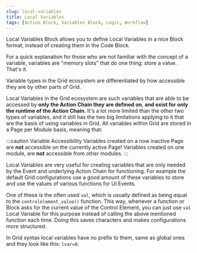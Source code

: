 ```yaml
---
slug: local-variables
title: Local Variables
tags: [Action Block, Variables Block, Logic, Workflow]
---
```


Local Variables Block allows you to define Local Variables in a nice Block format, instead of creating them in the Code Block.

For a quick explanation for those who are not familiar with the concept of a variable, variables are "memory slots" that do one thing: store a value. That's it.

Variable types in the Grid ecosystem are differentiated by how accessible they are by other parts of Grid.

Local Variables in the Grid ecosystem are such variables that are able to be accessed by **only the Action Chain they are defined on**, **and exist for only the runtime of the Action Chain**. It's a lot more limited than the other two types of variables, and it still has the two big limitations applying to it that are the basis of using variables in Grid. All variables within Grid are stored in a Page per Module basis, meaning that:

:::caution Variable Accessibility
Variables created on a now inactive Page are **not** accessible on the currently active Page!
Variables created on one module, are **not** accessible from other modules.
:::

Local Variables are very useful for creating  variables that are only needed by the Event and underlying Action Chain for functioning. For example the default Grid configurations use a good amount of these variables to store and use the values of various functions for UI Events.

One of these is the often used `val`, which is usually defined as being equal to the `controlelement_value()` function. This way, whenever a function or Block asks for the current value of the Control Element, you can just use `val` Local Variable for this purpose instead of calling the above mentioned function each time. Doing this saves characters and makes configurations more structured.

In Grid syntax local variables have no prefix to them, same as global ones and they look like this: `lvar=0`.
